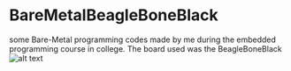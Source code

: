 # BareMetalBeagleBoneBlack
some Bare-Metal programming codes made by me during the embedded programming course in college. The board used was the BeagleBoneBlack
![alt text](FinaProject.png)
